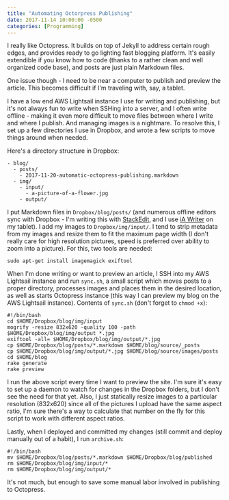 ```yaml
---
title: "Automating Octorpress Publishing"
date: 2017-11-14 10:00:00 -0500
categories: [Programming]
---
```


I really like Octopress. It builds on top of Jekyll to address certain rough edges, and provides ready to go lighting fast blogging platform. It's easily extendible if you know how to code (thanks to a rather clean and well organized code base), and posts are just plain Markdown files.

One issue though - I need to be near a computer to publish and preview the article. This becomes difficult if I'm traveling with, say, a tablet.

I have a low end AWS Lightsail instance I use for writing and publishing, but it's not always fun to write when SSHing into a server, and I often write offline - making it even more difficult to move files between where I write and where I publish. And managing images is a nightmare. To resolve this, I set up a few directories I use in Dropbox, and wrote a few scripts to move things around when needed.

Here's a directory structure in Dropbox:

    - blog/
      - posts/
        - 2017-11-20-automatic-octopress-publishing.markdown
      - img/
        - input/
          - a-picture-of-a-flower.jpg
        - output/

I put Markdown files in `Dropbox/blog/posts/` (and numerous offline editors sync with Dropbox - I'm writing this with [StackEdit](https://stackedit.io/app), and I use [iA Writer](https://ia.net/writer/) on my tablet). I add my images to `Dropbox/img/input/`. I  tend to strip metadata from my images and resize them to fit the maximum page width (I don't really care for high resolution pictures, speed is preferred over ability to zoom into a picture). For this, two tools are needed:

    sudo apt-get install imagemagick exiftool

When I'm done writing or want to preview an article, I SSH into my AWS Lightsail instance and run `sync.sh`, a small script which moves posts to a proper directory, processes images and places them in the desired location, as well as starts Octopress instance (this way I can preview my blog on the AWS Lightsail instance). Contents of `sync.sh` (don't forget to `chmod +x`):

    #!/bin/bash
    cd $HOME/Dropbox/blog/img/input
    mogrify -resize 832x620 -quality 100 -path $HOME/Dropbox/blog/img/output *.jpg
    exiftool -all= $HOME/Dropbox/blog/img/output/*.jpg
    cp $HOME/Dropbox/blog/posts/*.markdown $HOME/blog/source/_posts
    cp $HOME/Dropbox/blog/img/output/*.jpg $HOME/blog/source/images/posts
    cd $HOME/blog
    rake generate
    rake preview

I run the above script every time I want to preview the site. I'm sure it's easy to set up a daemon to watch for changes in the Dropbox folders, but I don't see the need for that yet. Also, I just statically resize images to a particular resolution (832x620) since all of the pictures I upload have the same aspect ratio, I'm sure there's a way to calculate that number on the fly for this script to work with different aspect ratios. 

Lastly, when I deployed and committed my changes (still commit and deploy manually out of a habit), I run `archive.sh`:

    #!/bin/bash
    mv $HOME/Dropbox/blog/posts/*.markdown $HOME/Dropbox/blog/published
    rm $HOME/Dropbox/blog/img/input/*
    rm $HOME/Dropbox/blog/img/output/*

It's not much, but enough to save some manual labor involved in publishing to Octopress.
<!--stackedit_data:
eyJoaXN0b3J5IjpbMTY3OTE1ODIzNl19
-->